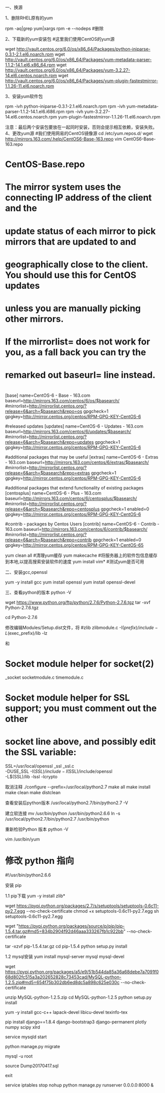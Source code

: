 一、换源

1、删除RHEL原有的yum

rpm -aq|grep yum|xargs rpm -e --nodeps  #删除

2、下载新的yum安装包  #这里我们使用CentOS的yum源

wget http://vault.centos.org/6.0/os/x86_64/Packages/python-iniparse-0.3.1-2.1.el6.noarch.rpm
wget http://vault.centos.org/6.0/os/x86_64/Packages/yum-metadata-parser-1.1.2-14.1.el6.x86_64.rpm
wget http://vault.centos.org/6.0/os/x86_64/Packages/yum-3.2.27-14.el6.centos.noarch.rpm
wget http://vault.centos.org/6.0/os/x86_64/Packages/yum-plugin-fastestmirror-1.1.26-11.el6.noarch.rpm

3、安装yum软件包

rpm -ivh  python-iniparse-0.3.1-2.1.el6.noarch.rpm
rpm -ivh  yum-metadata-parser-1.1.2-14.1.el6.i686.rpm
rpm -ivh  yum-3.2.27-14.el6.centos.noarch.rpm yum-plugin-fastestmirror-1.1.26-11.el6.noarch.rpm
  
注意：最后两个安装包要放在一起同时安装，否则会提示相互依赖，安装失败。
4、更改yum源  #我们使用网易的CentOS镜像源
cd /etc/yum.repos.d/
wget  http://mirrors.163.com/.help/CentOS6-Base-163.repo
vim CentOS6-Base-163.repo

# CentOS-Base.repo
#
# The mirror system uses the connecting IP address of the client and the
# update status of each mirror to pick mirrors that are updated to and
# geographically close to the client.  You should use this for CentOS updates
# unless you are manually picking other mirrors.
#
# If the mirrorlist= does not work for you, as a fall back you can try the
# remarked out baseurl= line instead.
#
#

[base]
name=CentOS-6 - Base - 163.com
baseurl=http://mirrors.163.com/centos/6/os/$basearch/
#mirrorlist=http://mirrorlist.centos.org/?release=6&arch=$basearch&repo=os
gpgcheck=1
gpgkey=http://mirror.centos.org/centos/RPM-GPG-KEY-CentOS-6

#released updates
[updates]
name=CentOS-6 - Updates - 163.com
baseurl=http://mirrors.163.com/centos/6/updates/$basearch/
#mirrorlist=http://mirrorlist.centos.org/?release=6&arch=$basearch&repo=updates
gpgcheck=1
gpgkey=http://mirror.centos.org/centos/RPM-GPG-KEY-CentOS-6

#additional packages that may be useful
[extras]
name=CentOS-6 - Extras - 163.com
baseurl=http://mirrors.163.com/centos/6/extras/$basearch/
#mirrorlist=http://mirrorlist.centos.org/?release=6&arch=$basearch&repo=extras
gpgcheck=1
gpgkey=http://mirror.centos.org/centos/RPM-GPG-KEY-CentOS-6

#additional packages that extend functionality of existing packages
[centosplus]
name=CentOS-6 - Plus - 163.com
baseurl=http://mirrors.163.com/centos/6/centosplus/$basearch/
#mirrorlist=http://mirrorlist.centos.org/?release=6&arch=$basearch&repo=centosplus
gpgcheck=1
enabled=0
gpgkey=http://mirror.centos.org/centos/RPM-GPG-KEY-CentOS-6

#contrib - packages by Centos Users
[contrib]
name=CentOS-6 - Contrib - 163.com
baseurl=http://mirrors.163.com/centos/6/contrib/$basearch/
#mirrorlist=http://mirrorlist.centos.org/?release=6&arch=$basearch&repo=contrib
gpgcheck=1
enabled=0
gpgkey=http://mirror.centos.org/centos/RPM-GPG-KEY-CentOS-65

yum clean all    #清理yum缓存
yum makecache    #将服务器上的软件包信息缓存到本地,以提高搜索安装软件的速度
yum install vim*  #测试yum是否可用

二、安装gcc,openssl

yum -y install gcc
yum install openssl
yum install openssl-devel

三、查看python的版本
python  -V

wget https://www.python.org/ftp/python/2.7.6/Python-2.7.6.tgz
tar -xvf Python-2.7.6.tgz

cd Python-2.7.6

修改编辑Modules/Setup.dist文件，将
#zlib zlibmodule.c -I$(prefix)/include -L$(exec_prefix)/lib -lz

和
# Socket module helper for socket(2)
_socket socketmodule.c timemodule.c

# Socket module helper for SSL support; you must comment out the other
# socket line above, and possibly edit the SSL variable:
SSL=/usr/local/openssl
_ssl _ssl.c \
        -DUSE_SSL -I$(SSL)/include -I$(SSL)/include/openssl \
        -L$(SSL)/lib -lssl -lcrypto

取消注释
./configure --prefix=/usr/local/python2.7
make all
make install
make clean
make distclean

查看安装后python版本
/usr/local/python2.7/bin/python2.7 -V

建立软连接
mv /usr/bin/python /usr/bin/python2.6.6
ln -s /usr/local/python2.7/bin/python2.7 /usr/bin/python 

重新检验Python 版本
python -V

vim /usr/bin/yum

# 修改 python 指向
#!/usr/bin/python2.6.6

安装 pip

1.1 pip下载
yum -y install zlib* 

wget https://pypi.python.org/packages/2.7/s/setuptools/setuptools-0.6c11-py2.7.egg  --no-check-certificate
chmod +x setuptools-0.6c11-py2.7.egg
sh setuptools-0.6c11-py2.7.egg

wget "https://pypi.python.org/packages/source/p/pip/pip-1.5.4.tar.gz#md5=834b2904f92d46aaa333267fb1c922bb" --no-check-certificate

tar -xzvf pip-1.5.4.tar.gz
cd pip-1.5.4
python setup.py install

1.2 mysql安装
yum install mysql-server mysql mysql-devel

wget https://pypi.python.org/packages/a5/e9/51b544da85a36a68debe7a7091f068d802fc515a3a202652828c73453cad/MySQL-python-1.2.5.zip#md5=654f75b302db6ed8dc5a898c625e030c --no-check-certificate

unzip MySQL-python-1.2.5.zip
cd MySQL-python-1.2.5
python setup.py install

yum -y install gcc-c++ lapack-devel libicu-devel texinfo-tex

pip install django==1.8.4 django-bootstrap3 django-permanent plotly numpy scipy xlrd

service mysqld start

python manage.py migrate

mysql -u root

source Dump20170417.sql

exit

service iptables stop
nohup python manage.py runserver 0.0.0.0:8000 &
